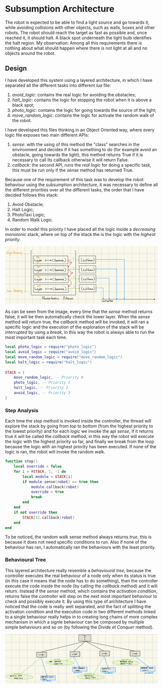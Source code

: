 # Subsumption Architecture
The robot is expected to be able to find a light source and go towards it, while avoiding collisions with other objects, such as walls, boxes and other robots. The robot should reach the target as fast as possible and, once reached it, it should halt. A black spot underneath the light bulb identifies the halt region. My observation: Among all this requirements there is nothing about what should happen where there is not light at all and no objects around the robot.

## Design
I have developed this system using a layered architecture, in which I have separated all the different tasks into different *lua* file:
1. *avoid_logic*: contains the real logic for avoiding the obstacles;
2. *halt_logic*: contains the logic for stopping the robot when it is above a black spot;
3. *photo_logic*: contains the logic for going towards the source of the light;
4. *move_random_logic*: contains the logic for activate the random walk of the robot.

I have developed this files thinking in an Object Oriented way, where every logic file exposes two main different APIs:
1. *sense*: with the using of this method the "class" searches in the environment and decides if it has something to do (for example avoid an obstacle, going towards the light), this method returns True if it is necessary to call Its callback otherwise it will return False.
2. *callback*: the second API, runs the *real logic* for doing a specific task, this must be run only if the *sense* method has returned True.

Because one of the requirement of this task was to develop the robot behaviour using the subsumption architecture, it was necessary to define all the different priorities over all the different tasks, the order that I have decided follows this stack:
1. Avoid Obstacle;
2. Halt Logic;
3. PhotoTaxi Logic;
4. Random Walk Logic.

In order to model this priority I have placed all the logic inside a *decreasing monotonic* stack, where on top of the stack the is the logic with the *highest priority*.

![stack structure](./images/monotonic_stack.png)

As can be seen from the image, every time that the *sense* method returns false, it will be then automatically check the lower layer. When the *sense* method will return true, the *callback* method will be invoked, it will ran a specific logic and the execution of the exploration of the stack will be *interrupted* by using a *break*, in this way the robot is always able to run the most important task each time.

```lua
local photo_logic = require("photo_logic")
local avoid_logic = require("avoid_logic")
local move_random_logic = require("move_random_logic")
local halt_logic = require("halt_logic")

STACK = {
	move_random_logic, -- Priority 0
	photo_logic, -- Priority 1
	halt_logic, -- Priority 2
	avoid_logic, -- Priority 3
}
```

### Step Analysis
Each time the *step* method is invoked inside the controller, the thread will explore the stack by going from *top* to *bottom* (from the highest priority to the lowest priority) and for each *logic* we invoke the api *sense*, if it returns true it will be called the *callback* method, in this way the robot will execute the logic with the highest priority so far, and finally we break from the loop because the logic with an highest priority has been executed. If none of the logic is ran, the robot will invoke the random walk.

```lua
function step()
	local override = false
	for i = #STACK, 1, -1 do
		local module = STACK[i]
		if module.sense(robot) == true then
			module.callback(robot)
			override = true
			break
		end
	end
	if not override then
		STACK[1].callback(robot)
	end
end
```

To be noticed, the random walk sense method always returns *true*, this is because it does not need specific conditions to run. Also if none of the behaviour has ran, I automatically ran the behaviours with the least priority.

### Behavioural Tree
This layered architecture really resemble a *behavioural tree*, because the controller executes the real behaviour of a node only when its status is true (in this case it means that the node has to do something), then the controller execute the code inside the node (by calling the *callback* method) and it will return. Instead if the *sense* method, which contains the *activation condition*, returns false the *controller* will step on the next most important behaviour to check and possibly execute it. By using this type of architecture I have noticed that the code is really well separated, and the fact of splitting the activation condition and the execution code in two different methods linked to a single behaviour really helps in to creating long chains of more complex mechanism in which a signle behaviour can be composed by multiple simple behaviours and so on (by following the *Divide et Conquer* method).

![behavioural tree](./images/bt.png)